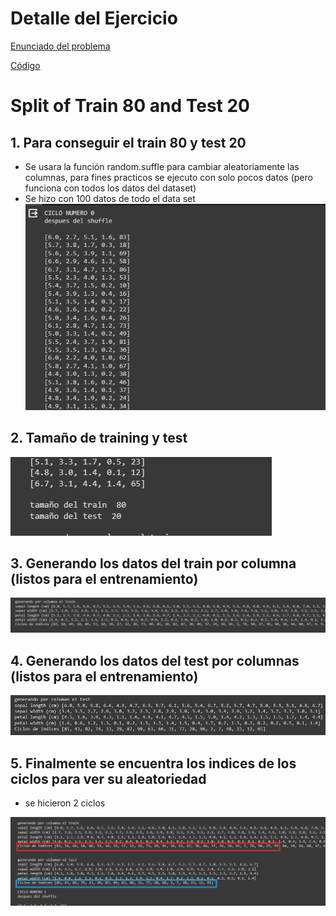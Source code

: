 # Detalle del Ejercicio

[Enunciado del problema](https://github.com/OsvaldoRodriguez/INF-354-2-23-IA-PRIMER-PARCIAL/blob/master/PREGUNTA%209/Enunciado.txt)

[Código](https://github.com/OsvaldoRodriguez/INF-354-2-23-IA-PRIMER-PARCIAL/blob/master/PREGUNTA%209/solucion_pregunta_9.py)

# Split of Train 80 and Test 20

## 1. Para conseguir el train 80 y test 20

- Se usara la función random.suffle para cambiar aleatoriamente las columnas, para fines practicos se ejecuto con solo pocos datos (pero funciona con todos los datos del dataset)
- Se hizo con 100 datos de todo el data set
![Solucion](https://github.com/OsvaldoRodriguez/INF-354-2-23-IA-PRIMER-PARCIAL/blob/master/PREGUNTA%209/imagen_1.png)


## 2. Tamaño de training y test

![Solucion](https://github.com/OsvaldoRodriguez/INF-354-2-23-IA-PRIMER-PARCIAL/blob/master/PREGUNTA%209/imagen_2.png)

## 3. Generando los datos del train por columna (listos para el entrenamiento)

![Solucion](https://github.com/OsvaldoRodriguez/INF-354-2-23-IA-PRIMER-PARCIAL/blob/master/PREGUNTA%209/imagen_3.png)

## 4. Generando los datos del test por columnas (listos para el entrenamiento)

![Solucion](https://github.com/OsvaldoRodriguez/INF-354-2-23-IA-PRIMER-PARCIAL/blob/master/PREGUNTA%209/imagen_4.png)

## 5. Finalmente se encuentra los indices de los ciclos para ver su aleatoriedad

* se hicieron 2 ciclos

![Solucion](https://github.com/OsvaldoRodriguez/INF-354-2-23-IA-PRIMER-PARCIAL/blob/master/PREGUNTA%209/imagen_5.png)
